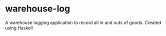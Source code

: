 # warehouse-log
A warehouse logging application to record all in and outs of goods. Created using Haskell
